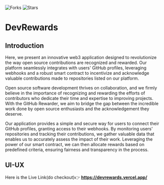 ![Forks](https://img.shields.io/badge/forks-0-blue)
![Stars](https://img.shields.io/badge/stars-0-yellow)
# DevRewards
## Introduction
Here, we present an innovative web3 application designed to revolutionize the way open source contributions are recognized and rewarded. Our platform seamlessly integrates with users' GitHub profiles, leveraging webhooks and a robust smart contract to incentivize and acknowledge valuable contributions made to repositories listed on our platform.

Open source software development thrives on collaboration, and we firmly believe in the importance of recognizing and rewarding the efforts of contributors who dedicate their time and expertise to improving projects. With the GitHub Rewarder, we aim to bridge the gap between the incredible work done by open source enthusiasts and the acknowledgement they deserve.

Our application provides a simple and secure way for users to connect their GitHub profiles, granting access to their webhooks. By monitoring users' repositories and tracking their contributions, we gather valuable data that enables us to accurately assess the impact of their work. Leveraging the power of our smart contract, we can then allocate rewards based on predefined criteria, ensuring fairness and transparency in the process.

## UI-UX
Here is the Live Link(do checkout)👉 **https://devrewards.vercel.app/**
